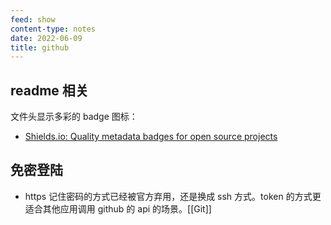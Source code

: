```yaml
---
feed: show
content-type: notes
date: 2022-06-09
title: github
---
```


## readme 相关

文件头显示多彩的 badge 图标：
- [Shields.io: Quality metadata badges for open source projects](https://shields.io/)

## 免密登陆

- https 记住密码的方式已经被官方弃用，还是换成 ssh 方式。token 的方式更适合其他应用调用 github 的 api 的场景。[[Git]]
